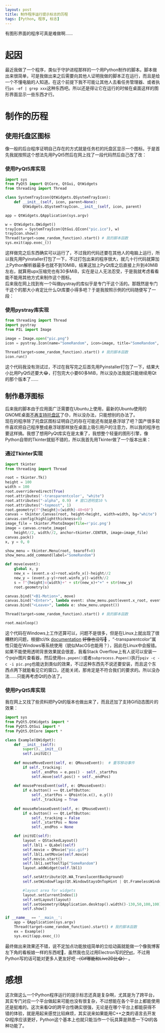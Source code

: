 ```yaml
---
layout: post
title: 制作程序运行提示标志的历程
tags: [Python, 程序, 标志]
---
```


  有图形界面的程序可真是难做啊……<!--more-->    

# 起因
  最近我做了一个程序，类似于守护进程那样的一个用Python制作的脚本。脚本做出来很简单，可是我做出来之后需要向其他人证明我做的脚本正在运行，而且是给一个不懂电脑的人知道。在这个前提下我不可能让其他人去看任务管理器、或者执行`ps -ef | grep xxx`这种东西吧。所以还是得让它在运行的时候在桌面这样的图形界面显示一些东西才行。   

# 制作的历程
## 使用托盘区图标
  像一般的后台程序证明自己存在的方式就是任务栏的托盘区显示一个图标。于是首先我就按照这个想法先用PyQt5然后在网上找了一段代码然后自己改了改：   
### 使用PyQt5库实现
```python
import sys
from PyQt5 import QtCore, QtGui, QtWidgets
from threading import Thread

class SystemTrayIcon(QtWidgets.QSystemTrayIcon):
    def __init__(self, icon, parent=None):
        QtWidgets.QSystemTrayIcon.__init__(self, icon, parent)

app = QtWidgets.QApplication(sys.argv)

w = QtWidgets.QWidget()
trayIcon = SystemTrayIcon(QtGui.QIcon("pic.ico"), w)
trayIcon.show()
Thread(target=some_random_function).start() # 我的脚本函数
sys.exit(app.exec_())
```
  这样做完之后东西确实可以运行了，不过我的代码还要在其他人的电脑上运行，所以我先用Pyinstaller打包了一下，不过打包出来的程序很大，就几十行代码就算加上Python解析器最多也就不到10MiB，结果这加上PyQt库之后直接上升到40MiB左右，就算用upx压缩完也有30多MiB，实在是让人无法忍受，于是我就考虑看看能不能用其他方式来制作这个图标。   
  后来我在网上找到有一个叫做pystray的库似乎是专门干这个活的。那既然是专门干这个的那大小肯定比什么Qt库要小得多吧？于是我按照示例的代码随便写了一段：
### 使用pystray库实现
```python
from threading import Thread
import pystray
from PIL import Image

image = Image.open("pic.png")
icon = pystray.Icon(name="SomeRandom", icon=image, title="SomeRandom", menu=None)

Thread(target=some_random_function).start() # 我的脚本函数
icon.run()
```
  这个代码我没有测试过，不过在我写完之后首先用Pyinstaller打包了一下，结果大小比用PyQt5还要大😂，打包完大小要60多MiB，所以没办法我就只能继续用Qt的那个版本了……

## 制作悬浮图标
  后来我的脚本由于应用面广泛需要在Ubuntu上使用，最新的Ubuntu使用的GNOME桌面[不再支持托盘区](https://blogs.gnome.org/aday/2017/08/31/status-icons-and-gnome/)了😓，所以没办法，只能想别的办法了。   
  现在的程序除了托盘区图标证明自己的存在可能还有就是悬浮球了吧？国产很多软件喜欢把自己程序整成悬浮球那样放在桌面上吸引用户的注意力，所以我的程序也要这样搞。我想了想用PyQt库实在是太重了，我想整个轻量的图形引擎，像Python自带的Tkinter就挺不错的，所以我首先用Tkinter做了一个版本出来：
### 通过Tkinter实现
```python
import tkinter
from threading import Thread

root = tkinter.Tk()
height = 100
width = 100
root.overrideredirect(True)
root.attributes('-transparentcolor', "white")
root.attributes("-alpha", 0.9)  # 窗口透明度10 %
root.attributes("-topmost", 1)
root.geometry(f"{height}x{width}-40+60")
canvas = tkinter.Canvas(root, height=height, width=width, bg="white")
canvas.config(highlightthickness=0)
image_file = tkinter.PhotoImage(file=r'pic.png')
image = canvas.create_image(
    height//2, width//2, anchor=tkinter.CENTER, image=image_file)
canvas.pack()
x, y = 0, 0

show_menu = tkinter.Menu(root, tearoff=0)
show_menu.add_command(label="SomeRandom")

def move(event):
    global x, y
    new_x = (event.x-x)+root.winfo_x()-height//2
    new_y = (event.y-y)+root.winfo_y()-width//2
    s = f"{height}x{width}+" + str(new_x)+"+" + str(new_y)
    root.geometry(s)

canvas.bind("<B1-Motion>", move)
canvas.bind("<Enter>", lambda event: show_menu.post(event.x_root, event.y_root))
canvas.bind("<Leave>", lambda e: show_menu.unpost())

Thread(target=some_random_function).start() # 我的脚本函数

root.mainloop()
```
  这个代码在Windows上工作还算可以，问题不是很多，但是在Linux上就出现了很糟糕的问题，根据tcl/tk [documentation](https://wiki.tcl-lang.org/page/wm+attributes) ~~好像也没写🤣~~ ，“-transparentcolor”属性只能在Windows等系统使用（貌似MacOS也能用？），因此在Linux中会报错。如果不能使用透明背景效果就会很差，我看Stack Overflow上有人说可以安装一个pqiv图片查看器，然后使用`os.popen()`或者`subprocess.Popen()`执行`pqiv -c -c -i pic.png`也能达到类似的效果，不过这种东西先不说还要安装，而且这个东西点两下就能看见它的窗口，还能关闭，那肯定是不符合我们的要求的。所以没办法……只能再考虑Qt的办法了。   
### 使用PyQt5库实现
  我在网上又找了些资料把PyQt的版本也做出来了，而且还加了支持Gif动态图片的效果：
```python
import sys
from PyQt5.QtWidgets import *
from PyQt5.QtGui import *
from PyQt5.QtCore import *

class Example(QWidget):
    def __init__(self):
        super().__init__()
        self.initUI()
    
    def mouseMoveEvent(self, e: QMouseEvent):  # 重写移动事件
        if self._tracking:
            self._endPos = e.pos() - self._startPos
            self.move(self.pos() + self._endPos)
 
    def mousePressEvent(self, e: QMouseEvent):
        if e.button() == Qt.LeftButton:
            self._startPos = QPoint(e.x(), e.y())
            self._tracking = True
 
    def mouseReleaseEvent(self, e: QMouseEvent):
        if e.button() == Qt.LeftButton:
            self._tracking = False
            self._startPos = None
            self._endPos = None

    def initUI(self):
        layout = QStackedLayout()
        self.lbl1 = QLabel(self)
        self.movie = QMovie("pic.gif")
        self.lbl1.setMovie(self.movie)
        self.movie.start()
        self.lbl1.setToolTip("SomeRandom")
        layout.addWidget(self.lbl1)

        self.setAttribute(Qt.WA_TranslucentBackground)
        self.setWindowFlags(Qt.WindowStaysOnTopHint | Qt.FramelessWindowHint | Qt.Tool)

        #layout area for widgets
        layout.setCurrentIndex(1)
        self.setLayout(layout)
        self.setGeometry(QApplication.desktop().width()-130,50,100,100)
        self.show()

if __name__ == '__main__':
    app = QApplication(sys.argv)
    Thread(target=some_random_function).start() # 我的脚本函数
    ex = Example()
    sys.exit(app.exec_())
```
  最终做出来效果还不错，说不定加点功能放组简单的立绘动画就能做一个像我博客左下角的看板娘一样的东西呢🤣，虽然我也见过用Electron写的[PPet](https://github.com/zenghongtu/PPet)，不过用Python写的话可能对更多人更友好吧 ~~（Gif哪能和Live2D比😂）~~ 。   

# 感想
  这次做这么一个Python程序运行的提示标志还真是复杂啊，尤其是为了跨平台，其实专门对应一个平台做起来可能也没有很复杂，不过想能在各个平台上都能使用还是挺难的。这次来看Qt的跨平台性确实很强，无论是在哪个平台上都能获得不错的体验，就是用起来感觉比较麻烦，其实说来如果能用C++之类的语言去开发Qt程序应该更好，Python这个基本上也就只能当作一个玩具算是熟悉一下Qt的各种功能了。   
